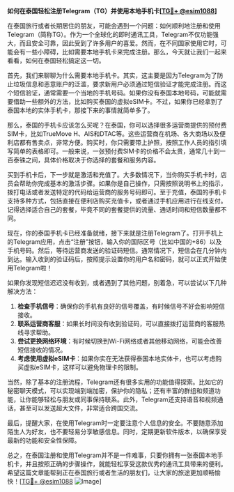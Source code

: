 **如何在泰国轻松注册Telegram（TG）并使用本地手机卡[[TG💪+ @esim1088](https://t.me/s/esim1088)]**

在泰国旅行或者长期居住的朋友，可能会遇到一个问题：如何顺利地注册和使用Telegram（简称TG）。作为一个全球化的即时通讯工具，Telegram不仅功能强大，而且安全可靠，因此受到了许多用户的喜爱。然而，在不同国家使用它时，可能会有一些小障碍，比如需要本地手机卡来完成注册。那么，今天就让我们一起来看看，如何在泰国轻松搞定这一切。

首先，我们来聊聊为什么需要本地手机卡。其实，这主要是因为Telegram为了防止垃圾信息和恶意账户的泛滥，要求新用户必须通过短信验证才能完成注册。而这个短信验证，通常需要一个当地的手机号码。如果你没有泰国本地号码，可能就需要借助一些额外的方法，比如购买泰国的虚拟eSIM卡。不过，如果你已经拿到了泰国本地的实体手机卡，那接下来的事情就简单多了。

那么，泰国的手机卡应该怎么买呢？在泰国，你可以选择很多运营商提供的预付费SIM卡，比如TrueMove H、AIS和DTAC等。这些运营商在机场、各大商场以及便利店都有售卖点，非常方便。购买时，你只需要带上护照，按照工作人员的指引填写简单的表格即可。一般来说，一张预付费SIM卡的价格不会太贵，通常几十到一百泰铢之间，具体价格取决于你选择的套餐和服务内容。

买到手机卡后，下一步就是激活和充值了。大多数情况下，当你购买手机卡时，店员会帮助你完成基本的激活步骤。如果你是自己操作，只需按照说明书上的指示，拨打电话或者发送特定的代码给运营商的服务号码即可。至于充值，泰国的手机卡支持多种方式，包括直接在便利店购买充值卡，或者通过手机应用进行在线支付。记得选择适合自己的套餐，毕竟不同的套餐提供的流量、通话时间和短信数量都不同。

现在，你的泰国手机卡已经准备就绪，接下来就是注册Telegram了。打开手机上的Telegram应用，点击“注册”按钮，输入你的国际区号（比如中国的+86）以及手机号码。然后，等待运营商发送的验证码短信。通常情况下，短信会在几分钟内到达。输入收到的验证码后，按照提示设置你的用户名和密码，就可以正式开始使用Telegram啦！

如果你发现短信迟迟没有收到，或者遇到了其他问题，别着急，可以尝试以下几种解决方法：

1. **检查手机信号**：确保你的手机有良好的信号覆盖，有时候信号不好会影响短信接收。
2. **联系运营商客服**：如果长时间没有收到验证码，可以直接拨打运营商的客服热线寻求帮助。
3. **尝试更换网络环境**：有时候切换到Wi-Fi网络或者其他移动网络，可能会改善短信接收的情况。
4. **考虑使用虚拟eSIM卡**：如果你实在无法获得泰国本地实体卡，也可以考虑购买虚拟eSIM卡，这样可以避免物理卡的限制。

当然，除了基本的注册流程，Telegram还有很多实用的功能值得探索。比如它的秘密聊天模式，可以实现端到端加密，保护你的隐私；还有丰富的群组和频道功能，让你能够轻松与朋友或同事保持联系。此外，Telegram还支持语音和视频通话，甚至可以发送超大文件，非常适合跨国交流。

最后，提醒大家，在使用Telegram时一定要注意个人信息的安全。不要随意添加陌生人为好友，也不要轻易分享敏感信息。同时，定期更新软件版本，以确保享受最新的功能和安全性保障。

总之，在泰国注册和使用Telegram并不是一件难事，只要你拥有一张泰国本地手机卡，并且按照正确的步骤操作，就能轻松享受这款优秀的通讯工具带来的便利。希望这篇文章能帮到正在泰国旅行或者生活的朋友们，让大家的旅途更加顺畅愉快！[[TG💪+ @esim1088](https://t.me/s/esim1088) ![Image](https://i.postimg.cc/4NQfJmqS/Snipaste-2025-05-13-00-14-12.png)]
